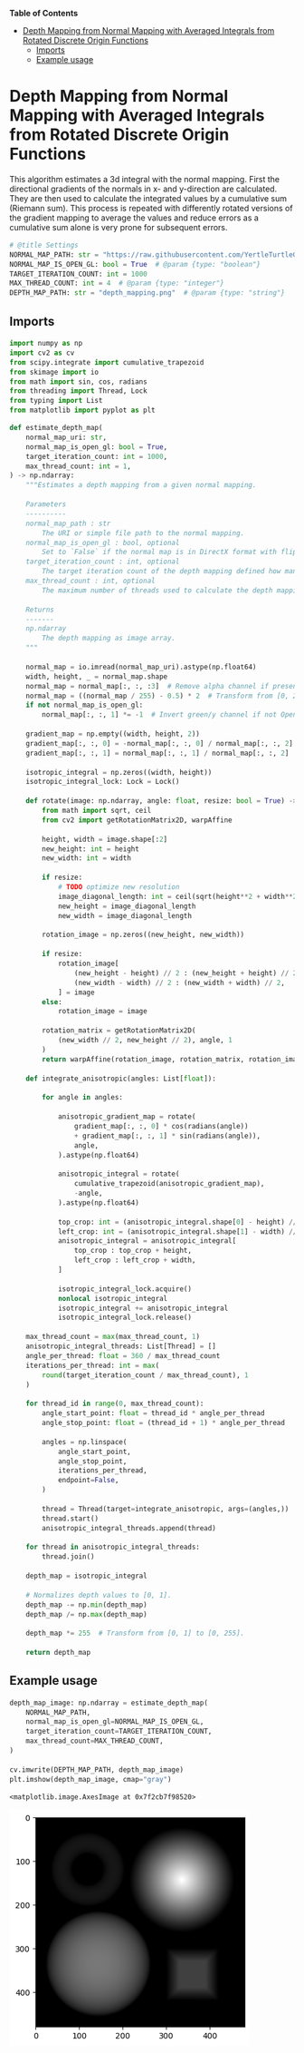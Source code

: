 <!-- START doctoc generated TOC please keep comment here to allow auto update -->
<!-- DON'T EDIT THIS SECTION, INSTEAD RE-RUN doctoc TO UPDATE -->
**Table of Contents**

- [Depth Mapping from Normal Mapping with Averaged Integrals from Rotated Discrete Origin Functions](#depth-mapping-from-normal-mapping-with-averaged-integrals-from-rotated-discrete-origin-functions)
  - [Imports](#imports)
  - [Example usage](#example-usage)

<!-- END doctoc generated TOC please keep comment here to allow auto update -->

# Depth Mapping from Normal Mapping with Averaged Integrals from Rotated Discrete Origin Functions


This algorithm estimates a 3d integral with the normal mapping. First the directional gradients of the normals in x- and y-direction are calculated. They are then used to calculate the integrated values by a cumulative sum (Riemann sum). This process is repeated with differently rotated versions of the gradient mapping to average the values and reduce errors as a cumulative sum alone is very prone for subsequent errors.



```python
# @title Settings
NORMAL_MAP_PATH: str = "https://raw.githubusercontent.com/YertleTurtleGit/depth-from-normals/main/normal_mapping.png"  # @param {type: "string"}
NORMAL_MAP_IS_OPEN_GL: bool = True  # @param {type: "boolean"}
TARGET_ITERATION_COUNT: int = 1000
MAX_THREAD_COUNT: int = 4  # @param {type: "integer"}
DEPTH_MAP_PATH: str = "depth_mapping.png"  # @param {type: "string"}
```

## Imports



```python
import numpy as np
import cv2 as cv
from scipy.integrate import cumulative_trapezoid
from skimage import io
from math import sin, cos, radians
from threading import Thread, Lock
from typing import List
from matplotlib import pyplot as plt
```


```python
def estimate_depth_map(
    normal_map_uri: str,
    normal_map_is_open_gl: bool = True,
    target_iteration_count: int = 1000,
    max_thread_count: int = 1,
) -> np.ndarray:
    """Estimates a depth mapping from a given normal mapping.

    Parameters
    ----------
    normal_map_path : str
        The URI or simple file path to the normal mapping.
    normal_map_is_open_gl : bool, optional
        Set to `False` if the normal map is in DirectX format with flipped green/y channel, by default `True`.
    target_iteration_count : int, optional
        The target iteration count of the depth mapping defined how many iterations of integrations are performed, by default `1`.
    max_thread_count : int, optional
        The maximum number of threads used to calculate the depth mapping, by default `1`.

    Returns
    -------
    np.ndarray
        The depth mapping as image array.
    """

    normal_map = io.imread(normal_map_uri).astype(np.float64)
    width, height, _ = normal_map.shape
    normal_map = normal_map[:, :, :3]  # Remove alpha channel if present.
    normal_map = ((normal_map / 255) - 0.5) * 2  # Transform from [0, 255] to [-1, 1].
    if not normal_map_is_open_gl:
        normal_map[:, :, 1] *= -1  # Invert green/y channel if not OpenGL.

    gradient_map = np.empty((width, height, 2))
    gradient_map[:, :, 0] = -normal_map[:, :, 0] / normal_map[:, :, 2]
    gradient_map[:, :, 1] = normal_map[:, :, 1] / normal_map[:, :, 2]

    isotropic_integral = np.zeros((width, height))
    isotropic_integral_lock: Lock = Lock()

    def rotate(image: np.ndarray, angle: float, resize: bool = True) -> np.ndarray:
        from math import sqrt, ceil
        from cv2 import getRotationMatrix2D, warpAffine

        height, width = image.shape[:2]
        new_height: int = height
        new_width: int = width

        if resize:
            # TODO optimize new resolution
            image_diagonal_length: int = ceil(sqrt(height**2 + width**2))
            new_height = image_diagonal_length
            new_width = image_diagonal_length

        rotation_image = np.zeros((new_height, new_width))

        if resize:
            rotation_image[
                (new_height - height) // 2 : (new_height + height) // 2,
                (new_width - width) // 2 : (new_width + width) // 2,
            ] = image
        else:
            rotation_image = image

        rotation_matrix = getRotationMatrix2D(
            (new_width // 2, new_height // 2), angle, 1
        )
        return warpAffine(rotation_image, rotation_matrix, rotation_image.shape)

    def integrate_anisotropic(angles: List[float]):

        for angle in angles:

            anisotropic_gradient_map = rotate(
                gradient_map[:, :, 0] * cos(radians(angle))
                + gradient_map[:, :, 1] * sin(radians(angle)),
                angle,
            ).astype(np.float64)

            anisotropic_integral = rotate(
                cumulative_trapezoid(anisotropic_gradient_map),
                -angle,
            ).astype(np.float64)

            top_crop: int = (anisotropic_integral.shape[0] - height) // 2
            left_crop: int = (anisotropic_integral.shape[1] - width) // 2
            anisotropic_integral = anisotropic_integral[
                top_crop : top_crop + height,
                left_crop : left_crop + width,
            ]

            isotropic_integral_lock.acquire()
            nonlocal isotropic_integral
            isotropic_integral += anisotropic_integral
            isotropic_integral_lock.release()

    max_thread_count = max(max_thread_count, 1)
    anisotropic_integral_threads: List[Thread] = []
    angle_per_thread: float = 360 / max_thread_count
    iterations_per_thread: int = max(
        round(target_iteration_count / max_thread_count), 1
    )

    for thread_id in range(0, max_thread_count):
        angle_start_point: float = thread_id * angle_per_thread
        angle_stop_point: float = (thread_id + 1) * angle_per_thread

        angles = np.linspace(
            angle_start_point,
            angle_stop_point,
            iterations_per_thread,
            endpoint=False,
        )

        thread = Thread(target=integrate_anisotropic, args=(angles,))
        thread.start()
        anisotropic_integral_threads.append(thread)

    for thread in anisotropic_integral_threads:
        thread.join()

    depth_map = isotropic_integral

    # Normalizes depth values to [0, 1].
    depth_map -= np.min(depth_map)
    depth_map /= np.max(depth_map)

    depth_map *= 255  # Transform from [0, 1] to [0, 255].

    return depth_map
```

## Example usage



```python
depth_map_image: np.ndarray = estimate_depth_map(
    NORMAL_MAP_PATH,
    normal_map_is_open_gl=NORMAL_MAP_IS_OPEN_GL,
    target_iteration_count=TARGET_ITERATION_COUNT,
    max_thread_count=MAX_THREAD_COUNT,
)

cv.imwrite(DEPTH_MAP_PATH, depth_map_image)
plt.imshow(depth_map_image, cmap="gray")
```




    <matplotlib.image.AxesImage at 0x7f2cb7f98520>




    
![png](README_files/README_7_1.png)
    

